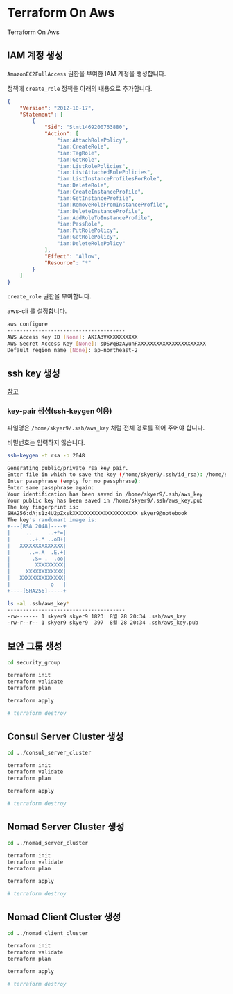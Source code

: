# Terraform On Aws

Terraform On Aws

## IAM 계정 생성

`AmazonEC2FullAccess` 권한을 부여한 IAM 계정을 생성합니다.

정책에 `create_role` 정책을 아래의 내용으로 추가합니다.

```json
{
    "Version": "2012-10-17",
    "Statement": [
        {
            "Sid": "Stmt1469200763880",
            "Action": [
                "iam:AttachRolePolicy",
                "iam:CreateRole",
                "iam:TagRole",
                "iam:GetRole",
                "iam:ListRolePolicies",
                "iam:ListAttachedRolePolicies",
                "iam:ListInstanceProfilesForRole",
                "iam:DeleteRole",
                "iam:CreateInstanceProfile",
                "iam:GetInstanceProfile",
                "iam:RemoveRoleFromInstanceProfile",
                "iam:DeleteInstanceProfile",
                "iam:AddRoleToInstanceProfile",
                "iam:PassRole",
                "iam:PutRolePolicy",
                "iam:GetRolePolicy",
                "iam:DeleteRolePolicy"
            ],
            "Effect": "Allow",
            "Resource": "*"
        }
    ]
}
```

`create_role` 권한을 부여합니다.

aws-cli 를 설정합니다.

```bash
aws configure
--------------------------------------
AWS Access Key ID [None]: AKIA3VXXXXXXXXXX
AWS Secret Access Key [None]: sDSWqBzAyunFXXXXXXXXXXXXXXXXXXXXXX
Default region name [None]: ap-northeast-2
```

## ssh key 생성

[참고](https://jhooq.com/terraform-ssh-into-aws-ec2/)

### key-pair 생성(ssh-keygen 이용)

파일명은 `/home/skyer9/.ssh/aws_key` 처럼 전체 경로를 적어 주어야 합니다.

비밀번호는 입력하지 않습니다.

```bash
ssh-keygen -t rsa -b 2048
--------------------------------------
Generating public/private rsa key pair.
Enter file in which to save the key (/home/skyer9/.ssh/id_rsa): /home/skyer9/.ssh/aws_key
Enter passphrase (empty for no passphrase):
Enter same passphrase again:
Your identification has been saved in /home/skyer9/.ssh/aws_key
Your public key has been saved in /home/skyer9/.ssh/aws_key.pub
The key fingerprint is:
SHA256:dAjs1z4U2pZxskXXXXXXXXXXXXXXXXXXXXX skyer9@notebook
The key's randomart image is:
+---[RSA 2048]----+
|     ..     ..+*=|
|      ..+.* ..oB+|
|   XXXXXXXXXXXXXX|
|      ..=.X  .E.+|
|       .S= .  .oo|
|        XXXXXXXXX|
|     XXXXXXXXXXXX|
|   XXXXXXXXXXXXXX|
|             o   |
+----[SHA256]-----+

```

```bash
ls -al .ssh/aws_key*
--------------------------------------
-rw------- 1 skyer9 skyer9 1823  8월 28 20:34 .ssh/aws_key
-rw-r--r-- 1 skyer9 skyer9  397  8월 28 20:34 .ssh/aws_key.pub
```

## 보안 그룹 생성

```bash
cd security_group

terraform init
terraform validate
terraform plan

terraform apply

# terraform destroy
```

## Consul Server Cluster 생성

```bash
cd ../consul_server_cluster

terraform init
terraform validate
terraform plan

terraform apply

# terraform destroy
```

## Nomad Server Cluster 생성

```bash
cd ../nomad_server_cluster

terraform init
terraform validate
terraform plan

terraform apply

# terraform destroy
```

## Nomad Client Cluster 생성

```bash
cd ../nomad_client_cluster

terraform init
terraform validate
terraform plan

terraform apply

# terraform destroy
```
